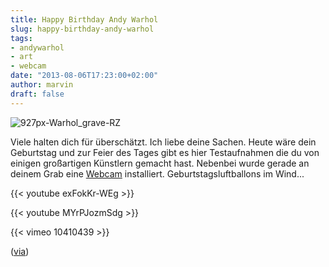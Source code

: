 ```yaml
---
title: Happy Birthday Andy Warhol
slug: happy-birthday-andy-warhol
tags:
- andywarhol
- art
- webcam
date: "2013-08-06T17:23:00+02:00"
author: marvin
draft: false
---
```

![927px-Warhol_grave-RZ](/images/927px-Warhol_grave-RZ.jpg)

Viele halten dich für überschätzt. Ich liebe deine Sachen. Heute wäre
dein Geburtstag und zur Feier des Tages gibt es hier Testaufnahmen die
du von einigen großartigen Künstlern gemacht hast. Nebenbei wurde gerade
an deinem Grab eine
[Webcam](http://earthcam.com/usa/pennsylvania/pittsburgh/warhol/?cam=warhol_figmentstream)
installiert. Geburtstagsluftballons im Wind...

{{< youtube exFokKr-WEg >}}

{{< youtube MYrPJozmSdg >}}

{{< vimeo 10410439 >}}

([via](http://www.openculture.com/2013/08/andy-warhol-shoots-screen-tests-of-bob-dylan-nico-salvador-dali.html))